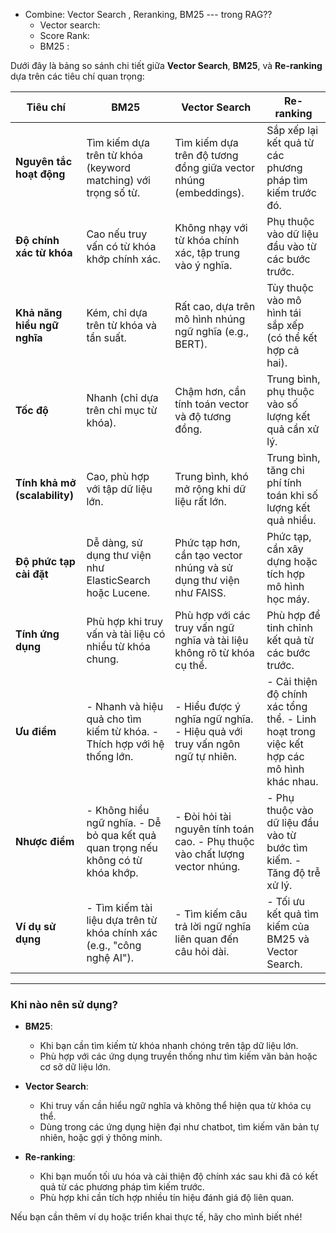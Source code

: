- Combine: Vector Search , Reranking, BM25 --- trong RAG?? 
	- Vector search: 
	- Score Rank:  
	- BM25 : 


Dưới đây là bảng so sánh chi tiết giữa **Vector Search**, **BM25**, và **Re-ranking** dựa trên các tiêu chí quan trọng:

|**Tiêu chí**|**BM25**|**Vector Search**|**Re-ranking**|
|---|---|---|---|
|**Nguyên tắc hoạt động**|Tìm kiếm dựa trên từ khóa (keyword matching) với trọng số từ.|Tìm kiếm dựa trên độ tương đồng giữa vector nhúng (embeddings).|Sắp xếp lại kết quả từ các phương pháp tìm kiếm trước đó.|
|**Độ chính xác từ khóa**|Cao nếu truy vấn có từ khóa khớp chính xác.|Không nhạy với từ khóa chính xác, tập trung vào ý nghĩa.|Phụ thuộc vào dữ liệu đầu vào từ các bước trước.|
|**Khả năng hiểu ngữ nghĩa**|Kém, chỉ dựa trên từ khóa và tần suất.|Rất cao, dựa trên mô hình nhúng ngữ nghĩa (e.g., BERT).|Tùy thuộc vào mô hình tái sắp xếp (có thể kết hợp cả hai).|
|**Tốc độ**|Nhanh (chỉ dựa trên chỉ mục từ khóa).|Chậm hơn, cần tính toán vector và độ tương đồng.|Trung bình, phụ thuộc vào số lượng kết quả cần xử lý.|
|**Tính khả mở (scalability)**|Cao, phù hợp với tập dữ liệu lớn.|Trung bình, khó mở rộng khi dữ liệu rất lớn.|Trung bình, tăng chi phí tính toán khi số lượng kết quả nhiều.|
|**Độ phức tạp cài đặt**|Dễ dàng, sử dụng thư viện như ElasticSearch hoặc Lucene.|Phức tạp hơn, cần tạo vector nhúng và sử dụng thư viện như FAISS.|Phức tạp, cần xây dựng hoặc tích hợp mô hình học máy.|
|**Tính ứng dụng**|Phù hợp khi truy vấn và tài liệu có nhiều từ khóa chung.|Phù hợp với các truy vấn ngữ nghĩa và tài liệu không rõ từ khóa cụ thể.|Phù hợp để tinh chỉnh kết quả từ các bước trước.|
|**Ưu điểm**|- Nhanh và hiệu quả cho tìm kiếm từ khóa. - Thích hợp với hệ thống lớn.|- Hiểu được ý nghĩa ngữ nghĩa. - Hiệu quả với truy vấn ngôn ngữ tự nhiên.|- Cải thiện độ chính xác tổng thể. - Linh hoạt trong việc kết hợp các mô hình khác nhau.|
|**Nhược điểm**|- Không hiểu ngữ nghĩa. - Dễ bỏ qua kết quả quan trọng nếu không có từ khóa khớp.|- Đòi hỏi tài nguyên tính toán cao. - Phụ thuộc vào chất lượng vector nhúng.|- Phụ thuộc vào dữ liệu đầu vào từ bước tìm kiếm. - Tăng độ trễ xử lý.|
|**Ví dụ sử dụng**|- Tìm kiếm tài liệu dựa trên từ khóa chính xác (e.g., "công nghệ AI").|- Tìm kiếm câu trả lời ngữ nghĩa liên quan đến câu hỏi dài.|- Tối ưu kết quả tìm kiếm của BM25 và Vector Search.|

---

### **Khi nào nên sử dụng?**

- **BM25**:
    
    - Khi bạn cần tìm kiếm từ khóa nhanh chóng trên tập dữ liệu lớn.
    - Phù hợp với các ứng dụng truyền thống như tìm kiếm văn bản hoặc cơ sở dữ liệu lớn.
- **Vector Search**:
    
    - Khi truy vấn cần hiểu ngữ nghĩa và không thể hiện qua từ khóa cụ thể.
    - Dùng trong các ứng dụng hiện đại như chatbot, tìm kiếm văn bản tự nhiên, hoặc gợi ý thông minh.
- **Re-ranking**:
    
    - Khi bạn muốn tối ưu hóa và cải thiện độ chính xác sau khi đã có kết quả từ các phương pháp tìm kiếm trước.
    - Phù hợp khi cần tích hợp nhiều tín hiệu đánh giá độ liên quan.

Nếu bạn cần thêm ví dụ hoặc triển khai thực tế, hãy cho mình biết nhé!